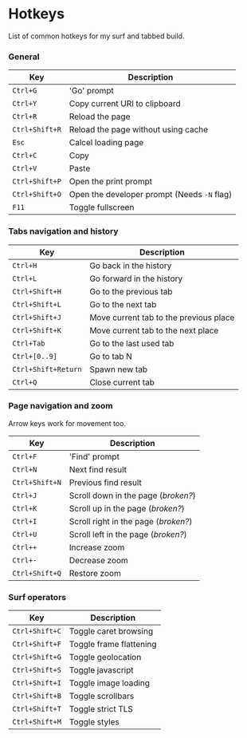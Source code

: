 # Hotkeys
List of common hotkeys for my surf and tabbed build.


### General
Key             | Description
----------------|--------------------
`Ctrl+G`        | 'Go' prompt
`Ctrl+Y`        | Copy current URI to clipboard
`Ctrl+R`        | Reload the page
`Ctrl+Shift+R`  | Reload the page without using cache
`Esc`           | Calcel loading page
`Ctrl+C`        | Copy
`Ctrl+V`        | Paste
`Ctrl+Shift+P`  | Open the print prompt
`Ctrl+Shift+O`  | Open the developer prompt (Needs `-N` flag)
`F11`           | Toggle fullscreen

### Tabs navigation and history
Key                 | Description
--------------------|--------------------
`Ctrl+H`            | Go back in the history
`Ctrl+L`            | Go forward in the history
`Ctrl+Shift+H`      | Go to the previous tab
`Ctrl+Shift+L`      | Go to the next tab
`Ctrl+Shift+J`      | Move current tab to the previous place
`Ctrl+Shift+K`      | Move current tab to the next place
`Ctrl+Tab`          | Go to the last used tab
`Ctrl+[0..9]`       | Go to tab N
`Ctrl+Shift+Return` | Spawn new tab
`Ctrl+Q`            | Close current tab

### Page navigation and zoom
Arrow keys work for movement too.

Key             | Description
----------------|--------------------
`Ctrl+F`        | 'Find' prompt
`Ctrl+N`        | Next find result
`Ctrl+Shift+N`  | Previous find result
`Ctrl+J`        | Scroll down in the page (*broken?*)
`Ctrl+K`        | Scroll up in the page (*broken?*)
`Ctrl+I`        | Scroll right in the page (*broken?*)
`Ctrl+U`        | Scroll left in the page (*broken?*)
`Ctrl++`        | Increase zoom
`Ctrl+-`        | Decrease zoom
`Ctrl+Shift+Q`  | Restore zoom

### Surf operators
Key             | Description
----------------|--------------------
`Ctrl+Shift+C`  | Toggle caret browsing
`Ctrl+Shift+F`  | Toggle frame flattening
`Ctrl+Shift+G`  | Toggle geolocation
`Ctrl+Shift+S`  | Toggle javascript
`Ctrl+Shift+I`  | Toggle image loading
`Ctrl+Shift+B`  | Toggle scrollbars
`Ctrl+Shift+T`  | Toggle strict TLS
`Ctrl+Shift+M`  | Toggle styles
